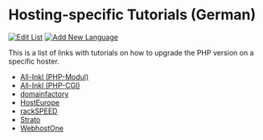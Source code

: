 # Hosting-specific Tutorials (German)

[![Edit List](https://img.shields.io/badge/Edit_List--green.svg?style=social)](https://github.com/wp-core-php/servehappy-resources/edit/master/tutorials/hosting-specific/tutorials-de.md)
[![Add New Language](https://img.shields.io/badge/Add_New_Language--green.svg?style=social)](https://github.com/wp-core-php/servehappy-resources/new/master/tutorials/hosting-specific)

This is a list of links with tutorials on how to upgrade the PHP version on a specific hoster.

* [All-Inkl (PHP-Modul)](https://all-inkl.com/wichtig/anleitungen/skripte/sonstiges/migration-der-php-version/pruefung-wenn-derzeit-php-als-modul-verwendet-wird_436.html)
* [All-Inkl (PHP-CGI)](https://all-inkl.com/wichtig/anleitungen/skripte/sonstiges/migration-der-php-version/pruefung-wenn-bereits-php-als-cgi-verwendet-wird_437.html)
* [domainfactory](https://www.df.eu/de/support/df-faq/webhosting/skriptsprachen/php-versionsauswahl/)
* [HostEurope](https://www.hosteurope.de/faq/webhosting/skripte/php-version-wechseln/)
* [rackSPEED](https://rackspeed.de/blog/php-7-0-ist-da-upgrade-jetzt/)
* [Strato](https://www.strato.de/faq/article/2264/So-%C3%A4ndern-Sie-Ihre-PHP-Einstellungen-in-Ihrem-Hosting-Paket.html)
* [WebhostOne](https://www.webhostone.de/faq-programmiersprachen/welche-versionen-von-php-stehen-mir-zur-verfuegung.html)
